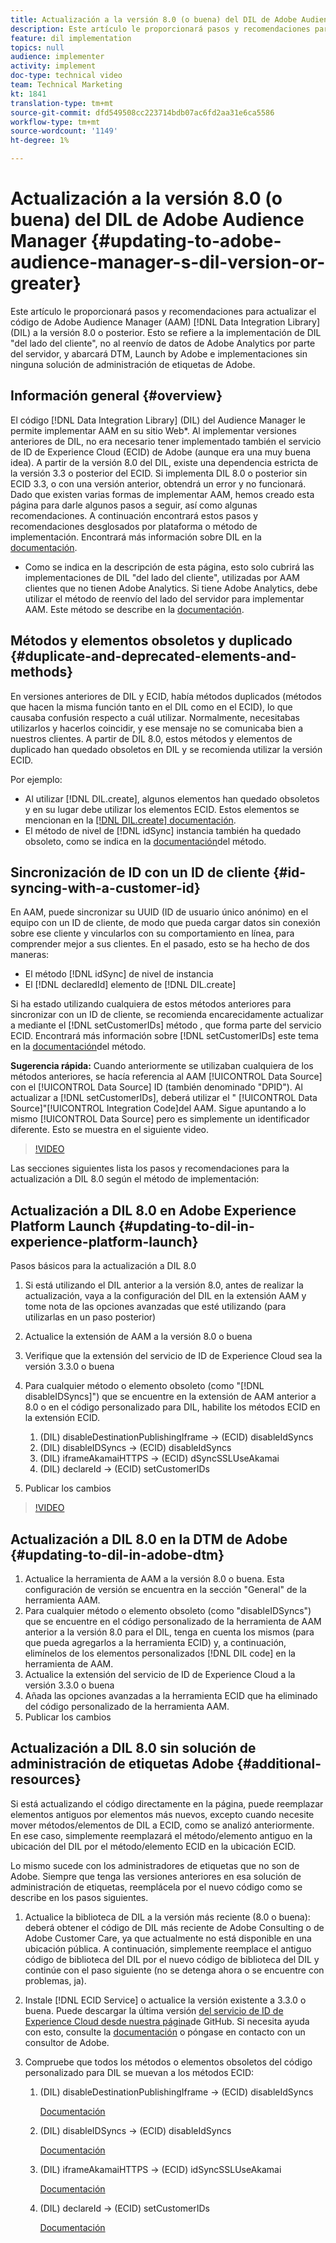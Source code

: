 ```yaml
---
title: Actualización a la versión 8.0 (o buena) del DIL de Adobe Audience Manager
description: Este artículo le proporcionará pasos y recomendaciones para actualizar el código de Data Integration Library (DIL) de Adobe Audience Manager (AAM) a la versión 8.0 o posterior. Esto se refiere a la implementación de DIL "del lado del cliente", no al reenvío de datos de Adobe Analytics por parte del servidor, y abarcará DTM, Launch by Adobe e implementaciones sin ninguna solución de administración de etiquetas de Adobe.
feature: dil implementation
topics: null
audience: implementer
activity: implement
doc-type: technical video
team: Technical Marketing
kt: 1841
translation-type: tm+mt
source-git-commit: dfd549508cc223714bdb07ac6fd2aa31e6ca5586
workflow-type: tm+mt
source-wordcount: '1149'
ht-degree: 1%

---
```



# Actualización a la versión 8.0 (o buena) del DIL de Adobe Audience Manager {#updating-to-adobe-audience-manager-s-dil-version-or-greater}

Este artículo le proporcionará pasos y recomendaciones para actualizar el código de Adobe Audience Manager (AAM) [!DNL Data Integration Library] (DIL) a la versión 8.0 o posterior. Esto se refiere a la implementación de DIL &quot;del lado del cliente&quot;, no al reenvío de datos de Adobe Analytics por parte del servidor, y abarcará DTM, Launch by Adobe e implementaciones sin ninguna solución de administración de etiquetas de Adobe.

## Información general {#overview}

El código [!DNL Data Integration Library] (DIL) del Audience Manager le permite implementar AAM en su sitio Web*. Al implementar versiones anteriores de DIL, no era necesario tener implementado también el servicio de ID de Experience Cloud (ECID) de Adobe (aunque era una muy buena idea). A partir de la versión 8.0 del DIL, existe una dependencia estricta de la versión 3.3 o posterior del ECID. Si implementa DIL 8.0 o posterior sin ECID 3.3, o con una versión anterior, obtendrá un error y no funcionará. Dado que existen varias formas de implementar AAM, hemos creado esta página para darle algunos pasos a seguir, así como algunas recomendaciones. A continuación encontrará estos pasos y recomendaciones desglosados por plataforma o método de implementación. Encontrará más información sobre DIL en la [documentación](https://marketing.adobe.com/resources/help/en_US/aam/c_dil.html).

* Como se indica en la descripción de esta página, esto solo cubrirá las implementaciones de DIL &quot;del lado del cliente&quot;, utilizadas por AAM clientes que no tienen Adobe Analytics. Si tiene Adobe Analytics, debe utilizar el método de reenvío del lado del servidor para implementar AAM. Este método se describe en la [documentación](https://marketing.adobe.com/resources/help/en_US/reference/ssf.html).

## Métodos y elementos obsoletos y duplicado {#duplicate-and-deprecated-elements-and-methods}

En versiones anteriores de DIL y ECID, había métodos duplicados (métodos que hacen la misma función tanto en el DIL como en el ECID), lo que causaba confusión respecto a cuál utilizar. Normalmente, necesitabas utilizarlos y hacerlos coincidir, y ese mensaje no se comunicaba bien a nuestros clientes. A partir de DIL 8.0, estos métodos y elementos de duplicado han quedado obsoletos en DIL y se recomienda utilizar la versión ECID.

Por ejemplo:

* Al utilizar [!DNL DIL.create], algunos elementos han quedado obsoletos y en su lugar debe utilizar los elementos ECID. Estos elementos se mencionan en la [[!DNL DIL.create] documentación](https://marketing.adobe.com/resources/help/en_US/aam/r_dil_create.html).
* El método de nivel de [!DNL idSync] instancia también ha quedado obsoleto, como se indica en la [documentación](https://marketing.adobe.com/resources/help/en_US/aam/r_dil_idsync.html)del método.

## Sincronización de ID con un ID de cliente {#id-syncing-with-a-customer-id}

En AAM, puede sincronizar su UUID (ID de usuario único anónimo) en el equipo con un ID de cliente, de modo que pueda cargar datos sin conexión sobre ese cliente y vincularlos con su comportamiento en línea, para comprender mejor a sus clientes. En el pasado, esto se ha hecho de dos maneras:

* El método [!DNL idSync] de nivel de instancia
* El [!DNL declaredId] elemento de [!DNL DIL.create]

Si ha estado utilizando cualquiera de estos métodos anteriores para sincronizar con un ID de cliente, se recomienda encarecidamente actualizar a mediante el [!DNL setCustomerIDs] método , que forma parte del servicio ECID. Encontrará más información sobre [!DNL setCustomerIDs] este tema en la [documentación](https://marketing.adobe.com/resources/help/en_US/mcvid/mcvid_setcustomerids.html)del método.

**Sugerencia rápida:** Cuando anteriormente se utilizaban cualquiera de los métodos anteriores, se hacía referencia al AAM [!UICONTROL Data Source] con el [!UICONTROL Data Source] ID (también denominado &quot;DPID&quot;). Al actualizar a [!DNL setCustomerIDs], deberá utilizar el &quot; [!UICONTROL Data Source]&quot;[!UICONTROL Integration Code]del AAM. Sigue apuntando a lo mismo [!UICONTROL Data Source] pero es simplemente un identificador diferente. Esto se muestra en el siguiente video.

>[!VIDEO](https://video.tv.adobe.com/v/23873/?quality=12)

Las secciones siguientes lista los pasos y recomendaciones para la actualización a DIL 8.0 según el método de implementación:

## Actualización a DIL 8.0 en Adobe Experience Platform Launch {#updating-to-dil-in-experience-platform-launch}

Pasos básicos para la actualización a DIL 8.0

1. Si está utilizando el DIL anterior a la versión 8.0, antes de realizar la actualización, vaya a la configuración del DIL en la extensión AAM y tome nota de las opciones avanzadas que esté utilizando (para utilizarlas en un paso posterior)
1. Actualice la extensión de AAM a la versión 8.0 o buena
1. Verifique que la extensión del servicio de ID de Experience Cloud sea la versión 3.3.0 o buena
1. Para cualquier método o elemento obsoleto (como &quot;[!DNL disableIDSyncs]&quot;) que se encuentre en la extensión de AAM anterior a 8.0 o en el código personalizado para DIL, habilite los métodos ECID en la extensión ECID.

   1. (DIL) disableDestinationPublishingIframe -> (ECID) disableIdSyncs
   1. (DIL) disableIDSyncs -> (ECID) disableIdSyncs
   1. (DIL) iframeAkamaiHTTPS -> (ECID) dSyncSSLUseAkamai
   1. (DIL) declareId -> (ECID) setCustomerIDs

1. Publicar los cambios

>[!VIDEO](https://video.tv.adobe.com/v/23874/?quality=12)

## Actualización a DIL 8.0 en la DTM de Adobe {#updating-to-dil-in-adobe-dtm}

1. Actualice la herramienta de AAM a la versión 8.0 o buena. Esta configuración de versión se encuentra en la sección &quot;General&quot; de la herramienta AAM.
1. Para cualquier método o elemento obsoleto (como &quot;disableIDSyncs&quot;) que se encuentre en el código personalizado de la herramienta de AAM anterior a la versión 8.0 para el DIL, tenga en cuenta los mismos (para que pueda agregarlos a la herramienta ECID) y, a continuación, elimínelos de los elementos personalizados [!DNL DIL code] en la herramienta de AAM.
1. Actualice la extensión del servicio de ID de Experience Cloud a la versión 3.3.0 o buena
1. Añada las opciones avanzadas a la herramienta ECID que ha eliminado del código personalizado de la herramienta AAM.
1. Publicar los cambios

## Actualización a DIL 8.0 sin solución de administración de etiquetas Adobe {#additional-resources}

Si está actualizando el código directamente en la página, puede reemplazar elementos antiguos por elementos más nuevos, excepto cuando necesite mover métodos/elementos de DIL a ECID, como se analizó anteriormente. En ese caso, simplemente reemplazará el método/elemento antiguo en la ubicación del DIL por el método/elemento ECID en la ubicación ECID.

Lo mismo sucede con los administradores de etiquetas que no son de Adobe. Siempre que tenga las versiones anteriores en esa solución de administración de etiquetas, reemplácela por el nuevo código como se describe en los pasos siguientes.

1. Actualice la biblioteca de DIL a la versión más reciente (8.0 o buena): deberá obtener el código de DIL más reciente de Adobe Consulting o de Adobe Customer Care, ya que actualmente no está disponible en una ubicación pública. A continuación, simplemente reemplace el antiguo código de biblioteca del DIL por el nuevo código de biblioteca del DIL y continúe con el paso siguiente (no se detenga ahora o se encuentre con problemas, ja).
1. Instale [!DNL ECID Service] o actualice la versión existente a 3.3.0 o buena. Puede descargar la última versión [del servicio de ID de Experience Cloud desde nuestra página](https://github.com/Adobe-Marketing-Cloud/id-service/releases)de GitHub. Si necesita ayuda con esto, consulte la [documentación](https://marketing.adobe.com/resources/help/es_ES/mcvid/) o póngase en contacto con un consultor de Adobe.

1. Compruebe que todos los métodos o elementos obsoletos del código personalizado para DIL se muevan a los métodos ECID:

   1. (DIL) disableDestinationPublishingIframe -> (ECID) disableIdSyncs

      [Documentación](https://marketing.adobe.com/resources/help/en_US/mcvid/mcvid-disableidsync.html)

   1. (DIL) disableIDSyncs -> (ECID) disableIdSyncs

      [Documentación](https://marketing.adobe.com/resources/help/en_US/mcvid/mcvid-disableidsync.html)

   1. (DIL) iframeAkamaiHTTPS -> (ECID) idSyncSSLUseAkamai

      [Documentación](https://marketing.adobe.com/resources/help/en_US/aam/r_dil_create.html)

   1. (DIL) declareId -> (ECID) setCustomerIDs

      [Documentación](https://marketing.adobe.com/resources/help/en_US/mcvid/mcvid_setcustomerids.html)
